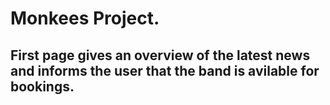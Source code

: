 # Monkees Project. 

## First page gives an overview of the latest news and informs the user that the band is avilable for bookings.
